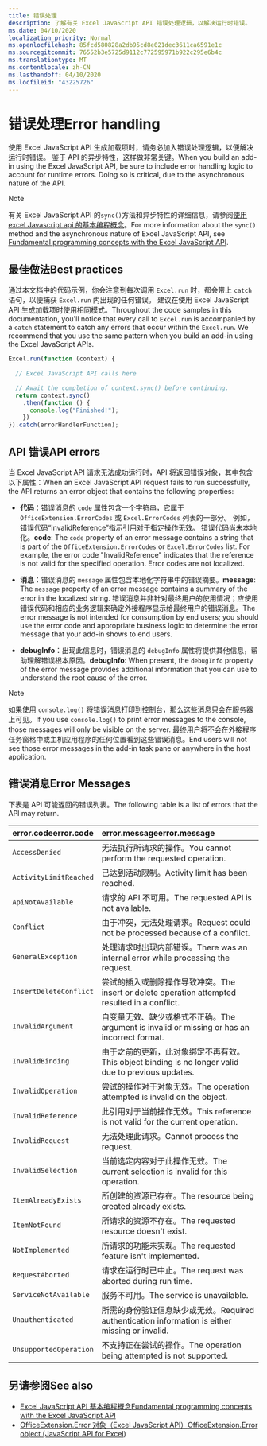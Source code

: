 ```yaml
---
title: 错误处理
description: 了解有关 Excel JavaScript API 错误处理逻辑，以解决运行时错误。
ms.date: 04/10/2020
localization_priority: Normal
ms.openlocfilehash: 85fcd580828a2db95cd8e021dec3611ca6591e1c
ms.sourcegitcommit: 76552b3e5725d9112c772595971b922c295e6b4c
ms.translationtype: MT
ms.contentlocale: zh-CN
ms.lasthandoff: 04/10/2020
ms.locfileid: "43225726"
---
```

# <a name="error-handling"></a><span data-ttu-id="df8c3-103">错误处理</span><span class="sxs-lookup"><span data-stu-id="df8c3-103">Error handling</span></span>

<span data-ttu-id="df8c3-p101">使用 Excel JavaScript API 生成加载项时，请务必加入错误处理逻辑，以便解决运行时错误。 鉴于 API 的异步特性，这样做非常关键。</span><span class="sxs-lookup"><span data-stu-id="df8c3-p101">When you build an add-in using the Excel JavaScript API, be sure to include error handling logic to account for runtime errors. Doing so is critical, due to the asynchronous nature of the API.</span></span>

> [!NOTE]
> <span data-ttu-id="df8c3-106">有关 Excel JavaScript API 的`sync()`方法和异步特性的详细信息，请参阅[使用 excel Javascript api 的基本编程概念](excel-add-ins-core-concepts.md)。</span><span class="sxs-lookup"><span data-stu-id="df8c3-106">For more information about the `sync()` method and the asynchronous nature of Excel JavaScript API, see [Fundamental programming concepts with the Excel JavaScript API](excel-add-ins-core-concepts.md).</span></span>

## <a name="best-practices"></a><span data-ttu-id="df8c3-107">最佳做法</span><span class="sxs-lookup"><span data-stu-id="df8c3-107">Best practices</span></span>

<span data-ttu-id="df8c3-p102">通过本文档中的代码示例，你会注意到每次调用 `Excel.run` 时，都会带上 `catch` 语句，以便捕获 `Excel.run` 内出现的任何错误。 建议在使用 Excel JavaScript API 生成加载项时使用相同模式。</span><span class="sxs-lookup"><span data-stu-id="df8c3-p102">Throughout the code samples in this documentation, you'll notice that every call to `Excel.run` is accompanied by a `catch` statement to catch any errors that occur within the `Excel.run`. We recommend that you use the same pattern when you build an add-in using the Excel JavaScript APIs.</span></span>

```js
Excel.run(function (context) {
  
  // Excel JavaScript API calls here

  // Await the completion of context.sync() before continuing.
  return context.sync()
    .then(function () {
      console.log("Finished!");
    })
}).catch(errorHandlerFunction);
```

## <a name="api-errors"></a><span data-ttu-id="df8c3-110">API 错误</span><span class="sxs-lookup"><span data-stu-id="df8c3-110">API errors</span></span>

<span data-ttu-id="df8c3-111">当 Excel JavaScript API 请求无法成功运行时，API 将返回错误对象，其中包含以下属性：</span><span class="sxs-lookup"><span data-stu-id="df8c3-111">When an Excel JavaScript API request fails to run successfully, the API returns an error object that contains the following properties:</span></span>

- <span data-ttu-id="df8c3-p103">**代码**：错误消息的 `code` 属性包含一个字符串，它属于 `OfficeExtension.ErrorCodes` 或 `Excel.ErrorCodes` 列表的一部分。 例如，错误代码“InvalidReference”指示引用对于指定操作无效。 错误代码尚未本地化。</span><span class="sxs-lookup"><span data-stu-id="df8c3-p103">**code**:  The `code` property of an error message contains a string that is part of the `OfficeExtension.ErrorCodes` or `Excel.ErrorCodes` list. For example, the error code "InvalidReference" indicates that the reference is not valid for the specified operation. Error codes are not localized.</span></span>

- <span data-ttu-id="df8c3-115">**消息**：错误消息的 `message` 属性包含本地化字符串中的错误摘要。</span><span class="sxs-lookup"><span data-stu-id="df8c3-115">**message**: The `message` property of an error message contains a summary of the error in the localized string.</span></span> <span data-ttu-id="df8c3-116">错误消息并非针对最终用户的使用情况；应使用错误代码和相应的业务逻辑来确定外接程序显示给最终用户的错误消息。</span><span class="sxs-lookup"><span data-stu-id="df8c3-116">The error message is not intended for consumption by end users; you should use the error code and appropriate business logic to determine the error message that your add-in shows to end users.</span></span>

- <span data-ttu-id="df8c3-117">**debugInfo**：出现此信息时，错误消息的 `debugInfo` 属性将提供其他信息，帮助理解错误根本原因。</span><span class="sxs-lookup"><span data-stu-id="df8c3-117">**debugInfo**: When present, the `debugInfo` property of the error message provides additional information that you can use to understand the root cause of the error.</span></span>

> [!NOTE]
> <span data-ttu-id="df8c3-118">如果使用 `console.log()` 将错误消息打印到控制台，那么这些消息只会在服务器上可见。</span><span class="sxs-lookup"><span data-stu-id="df8c3-118">If you use `console.log()` to print error messages to the console, those messages will only be visible on the server.</span></span> <span data-ttu-id="df8c3-119">最终用户将不会在外接程序任务窗格中或主机应用程序的任何位置看到这些错误消息。</span><span class="sxs-lookup"><span data-stu-id="df8c3-119">End users will not see those error messages in the add-in task pane or anywhere in the host application.</span></span>

## <a name="error-messages"></a><span data-ttu-id="df8c3-120">错误消息</span><span class="sxs-lookup"><span data-stu-id="df8c3-120">Error Messages</span></span>

<span data-ttu-id="df8c3-121">下表是 API 可能返回的错误列表。</span><span class="sxs-lookup"><span data-stu-id="df8c3-121">The following table is a list of errors that the API may return.</span></span>

|<span data-ttu-id="df8c3-122">error.code</span><span class="sxs-lookup"><span data-stu-id="df8c3-122">error.code</span></span> | <span data-ttu-id="df8c3-123">error.message</span><span class="sxs-lookup"><span data-stu-id="df8c3-123">error.message</span></span> |
|:----------|:--------------|
|`AccessDenied` |<span data-ttu-id="df8c3-124">无法执行所请求的操作。</span><span class="sxs-lookup"><span data-stu-id="df8c3-124">You cannot perform the requested operation.</span></span>|
|`ActivityLimitReached`|<span data-ttu-id="df8c3-125">已达到活动限制。</span><span class="sxs-lookup"><span data-stu-id="df8c3-125">Activity limit has been reached.</span></span>|
|`ApiNotAvailable`|<span data-ttu-id="df8c3-126">请求的 API 不可用。</span><span class="sxs-lookup"><span data-stu-id="df8c3-126">The requested API is not available.</span></span>|
|`Conflict`|<span data-ttu-id="df8c3-127">由于冲突，无法处理请求。</span><span class="sxs-lookup"><span data-stu-id="df8c3-127">Request could not be processed because of a conflict.</span></span>|
|`GeneralException`|<span data-ttu-id="df8c3-128">处理请求时出现内部错误。</span><span class="sxs-lookup"><span data-stu-id="df8c3-128">There was an internal error while processing the request.</span></span>|
|`InsertDeleteConflict`|<span data-ttu-id="df8c3-129">尝试的插入或删除操作导致冲突。</span><span class="sxs-lookup"><span data-stu-id="df8c3-129">The insert or delete operation attempted resulted in a conflict.</span></span>|
|`InvalidArgument` |<span data-ttu-id="df8c3-130">自变量无效、缺少或格式不正确。</span><span class="sxs-lookup"><span data-stu-id="df8c3-130">The argument is invalid or missing or has an incorrect format.</span></span>|
|`InvalidBinding`  |<span data-ttu-id="df8c3-131">由于之前的更新，此对象绑定不再有效。</span><span class="sxs-lookup"><span data-stu-id="df8c3-131">This object binding is no longer valid due to previous updates.</span></span>|
|`InvalidOperation`|<span data-ttu-id="df8c3-132">尝试的操作对于对象无效。</span><span class="sxs-lookup"><span data-stu-id="df8c3-132">The operation attempted is invalid on the object.</span></span>|
|`InvalidReference`|<span data-ttu-id="df8c3-133">此引用对于当前操作无效。</span><span class="sxs-lookup"><span data-stu-id="df8c3-133">This reference is not valid for the current operation.</span></span>|
|`InvalidRequest`  |<span data-ttu-id="df8c3-134">无法处理此请求。</span><span class="sxs-lookup"><span data-stu-id="df8c3-134">Cannot process the request.</span></span>|
|`InvalidSelection`|<span data-ttu-id="df8c3-135">当前选定内容对于此操作无效。</span><span class="sxs-lookup"><span data-stu-id="df8c3-135">The current selection is invalid for this operation.</span></span>|
|`ItemAlreadyExists`|<span data-ttu-id="df8c3-136">所创建的资源已存在。</span><span class="sxs-lookup"><span data-stu-id="df8c3-136">The resource being created already exists.</span></span>|
|`ItemNotFound` |<span data-ttu-id="df8c3-137">所请求的资源不存在。</span><span class="sxs-lookup"><span data-stu-id="df8c3-137">The requested resource doesn't exist.</span></span>|
|`NotImplemented`  |<span data-ttu-id="df8c3-138">所请求的功能未实现。</span><span class="sxs-lookup"><span data-stu-id="df8c3-138">The requested feature isn't implemented.</span></span>|
|`RequestAborted`|<span data-ttu-id="df8c3-139">请求在运行时已中止。</span><span class="sxs-lookup"><span data-stu-id="df8c3-139">The request was aborted during run time.</span></span>|
|`ServiceNotAvailable`|<span data-ttu-id="df8c3-140">服务不可用。</span><span class="sxs-lookup"><span data-stu-id="df8c3-140">The service is unavailable.</span></span>|
|`Unauthenticated` |<span data-ttu-id="df8c3-141">所需的身份验证信息缺少或无效。</span><span class="sxs-lookup"><span data-stu-id="df8c3-141">Required authentication information is either missing or invalid.</span></span>|
|`UnsupportedOperation`|<span data-ttu-id="df8c3-142">不支持正在尝试的操作。</span><span class="sxs-lookup"><span data-stu-id="df8c3-142">The operation being attempted is not supported.</span></span>|

## <a name="see-also"></a><span data-ttu-id="df8c3-143">另请参阅</span><span class="sxs-lookup"><span data-stu-id="df8c3-143">See also</span></span>

- [<span data-ttu-id="df8c3-144">Excel JavaScript API 基本编程概念</span><span class="sxs-lookup"><span data-stu-id="df8c3-144">Fundamental programming concepts with the Excel JavaScript API</span></span>](excel-add-ins-core-concepts.md)
- [<span data-ttu-id="df8c3-145">OfficeExtension.Error 对象（Excel JavaScript API）</span><span class="sxs-lookup"><span data-stu-id="df8c3-145">OfficeExtension.Error object (JavaScript API for Excel)</span></span>](/javascript/api/office/officeextension.error)
